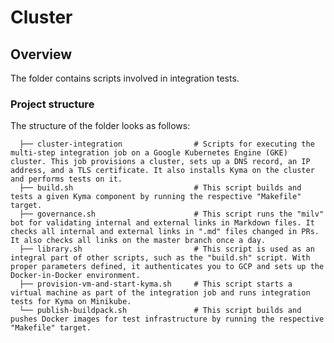 # Cluster

## Overview

The folder contains scripts involved in integration tests.

### Project structure

<!-- Update the folder structure each time you modify it. -->

The structure of the folder looks as follows:

```
  ├── cluster-integration                # Scripts for executing the multi-step integration job on a Google Kubernetes Engine (GKE) cluster. This job provisions a cluster, sets up a DNS record, an IP address, and a TLS certificate. It also installs Kyma on the cluster and performs tests on it.
  ├── build.sh                           # This script builds and tests a given Kyma component by running the respective "Makefile" target.
  ├── governance.sh                      # This script runs the "milv" bot for validating internal and external links in Markdown files. It checks all internal and external links in ".md" files changed in PRs. It also checks all links on the master branch once a day.
  ├── library.sh                         # This script is used as an integral part of other scripts, such as the "build.sh" script. With proper parameters defined, it authenticates you to GCP and sets up the Docker-in-Docker environment.
  ├── provision-vm-and-start-kyma.sh     # This script starts a virtual machine as part of the integration job and runs integration tests for Kyma on Minikube.
  └── publish-buildpack.sh               # This script builds and pushes Docker images for test infrastructure by running the respective "Makefile" target.

```
